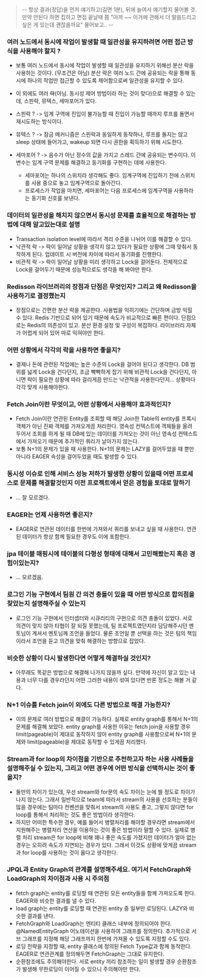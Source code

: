 >-- 항상 결과(정답)을 먼저 얘기하고(길면 1분), 뒤에 늘여서 얘기할지 물어볼 것. 만약 안된다 하면 킵하고 면접 끝날때 쯤
"아까 ~~ 이거에 관해서 더 말씀드리고 싶은 게 있는데 괜찮을까요" 물어보고.. --

### 여러 노드에서 동시에 작업이 발생할 때 일관성을 유지하려면 어떤 접근 방식을 사용해야 할지 ?
- 보통 여러 노드에서 동시에 작업이 발생할 때 일관성을 유지하기 위해선 분산 락을 사용하는 것이다. (무조건은 아님)
  분산 락은 여러 노드 간에 공유되는 락을 통해 동시에 하나의 작업만 접근할 수 있도록 제어함으로써 일관성을 유지할 수 있다.

- 이 외에도 여러 ~~락~~(아님. 동시성 제어 방법이라 하는 것이 맞다)으로 해결할 수 있는데, 스핀락, 뮤텍스, 세마포어가 있다.

- 스핀락 ? -> 임계 구역에 진입이 불가능할 때 진입이 가능할 때까지 루프를 돌면서 재시도하는 방식이다.
- 뮤텍스 ? -> 잠금 메커니즘은 스핀락과 동일하게 동작하나, 루프를 돌지는 않고 sleep 상태에 들어가고, wakeup 되면 다시 권한을 획득하기 위해 시도한다.
- 세마포어 ? -> 음수가 아닌 정수의 값을 가지고 스레드 간에 공유되는 변수이다. 이 변수는 임계 구역 문제를 해결하고 동기화를 구현하는 데에 사용한다.
  - 세마포어는 하나의 스위치라 생각해도 좋다. 임계구역에 진입하기 전에 스위치를 사용 중으로 놓고 임계구역으로 돌아간다.
  - 프로세스가 작업을 마치면, 세마포어는 다음 프로세스에 임계구역을 사용하라는 동기화 신호를 보낸다.
### 데이터의 일관성을 해치지 않으면서 동시성 문제를 효율적으로 해결하는 방법에 대해 알고있는대로 설명
- Transaction isolation level에 따라서 격리 수준을 나뉘어 이를 해결할 수 있다.
- 낙관적 락 -> 락이 일어날 상황을 생각지 않고 있다가 필요한 상황에 그때 맞춰서 동작하게 된다. 업데이트 시 버전에 차이에 따라서 동기화를 진행한다.
- 비관적 락 ->  락이 일어날 상황을 미리 생각하고 Lock을 걸어둔다. 전체적으로 Lock을 걸어두기 때문에 성능적으로도 생각을 해 봐야만 한다.
### Redisson 라이브러리의 장점과 단점은 무엇인지? 그리고 왜 Redisson을 사용하기로 결정했는지
- 장점으로는 간편한 분산 락을 제공한다. 사용법을 익히기에는 간단하며 금방 익힐 수 있다. Redis 기반으로 되어 있기 때문에 속도가
  비교적으로 빠른 편이다. 단점으로는 Redis의 의존성이 있고. 분산 환경 설정 및 구성이 복잡하다. 라이브러리 자체가 어렵게 되어 있어 따로 익혀야만 한다.
###  어떤 상황에서 각각의 락을 사용하면 좋을지?
- 결제나 돈에 관련된 작업에는 높은 수준의 Lock을 걸어야 된다고 생각한다. DB 범위를 넓게 Lock을 건다던지, 조금 빡빡하게 잡기 위해
  비관적 Lock을 건다던지, 아니면 락이 필요한 상황에 따라 걸리게끔 만드는 낙관적을  사용한다던지... 상황마다 각각 맞게 사용해야한다.
### Fetch Join이란 무엇이고, 어떤 상황에서 사용해야 효과적인지?
- Fetch Join이란 연관된 Entity를 조회할 때 해당 Join한 Table의 entity를 프록시 객체가 아닌 진짜 객체를 가져오게끔 처리한다.
  영속성 컨텍스트에 객체들을 올려 두어서 조회를 하게 될 때 DB에 있는 데이터를 가져오는 것이 아닌 영속성 컨텍스트에서 가져오기 때문에 추가적인 쿼리가 날아가지 않는다.
- 보통 N+1의 문제가 있을 때 사용한다. N+1의 문제는 LAZY를 걸어두었을 때 뿐만 아니라 EAGER 속성을 걸어두었을 때도 발생할 수 있다.
### 동시성 이슈로 인해 서비스 성능 저하가 발생한 상황이 있을때 어떤 프로세스로 문제를 해결할것인지 이전 프로젝트에서 얻은 경험을 토대로 말하기
- ... 잘 모르겠다.
### EAGER는 언제 사용하면 좋은지?
- EAGER로 연관된 데이터를 한번에 가져와서 쿼리를 보내고 싶을 때 사용한다. 연관된 데이터가 항상 함께 필요한 경우도 이에 포함한다.
### jpa 테이블 매핑시에 테이블의 다형성 형태에 대해서 고민해봤는지 혹은 경험이있는지?
- ... 모르겠음.
### 로그인 기능 구현에서 팀원 간 의견 충돌이 있을 때 어떤 방식으로 합의점을 찾았는지 설명해주실 수 있는지
- 로그인 기능 구현에서 인터셉터와 시큐리티의 구현으로 의견 충돌이 있었다. 서로 의견이 맞지 않아 타협이 잘 되질 못했는데,
  팀 프로젝트였던지라 담당해주시던 멘토님이 계셔서 멘토님께 조언을 들었다. 물론 조언일 뿐 선택을 하는 것은 팀의 책임이라서
  조언을 듣고 의견을 맞춰 해결하는 방향으로 잡았다.
### 비슷한 상황이 다시 발생한다면 어떻게 해결하실 것인지?
- 아무래도 똑같은 방법으로 해결해 나가지 않을까 싶다. 만약에 자신이 알고 있는 내용과 너무 다를 경우라던지 어떤 그러한
  내용이 섞여 있다면 반론 정도는 해볼 거 같다.
### N+1 이슈를 Fetch join이 외에도 다른 방법으로 해결 가능한지?
- 이의 문제로 여러 방법으로 해결이 가능하다. 실제로 entity graph를 통해서 N+1의 문제를 해결해 보았다. entity graph를 사용한 이유는
  fetch join을 사용할 경우 limit(pageable)이 제대로 동작하지 않아 entity graph를 사용함으로써 N+1의 문제와 limit(pageable)을 제대로 동작할 수 있게끔 처리했다.
### Stream과 for loop의 차이점을 기반으로 추천하고자 하는 사용 사례들을 설명해주실 수 있는지, 그리고 어떤 경우에 어떤 방식을 선택하시는 것이 좋을지?
- 둘만의 차이가 있는데, 우선 stream와 for문의 속도 차이는 눈에 띌 정도로 차이가 나지 않는다. 그래서 일반적으로 team에 따라서 stream의 사용을 선호하는 분들이
  많을 경우에는 팀마다 컨벤션을 맞춰서 stream의 사용도 좋고, 그렇지 않다면 for loop를 통해서 처리하는 것도 좋은 방법이라 생각한다.
- 하지만 어떠한 특수한 경우, 예를 들어서 병렬처리를 해야할 경우라면 stream에서 지원해주는 병렬처리 연산을 이용하는 것이 좋은 방법이라 말할 수 있다.
  실제로 병렬 처리 stream은 for loop에 비해 꽤나 좋은 속도를 가졌지만 데이터가 얼마 없는 경우는 오히려 속도가 지연되는 경우가 있다. 그래서 이것도
  상황에 맞게끔 stream과 for loop를 사용하는 것이 옳다고 생각한다.
### JPQL과 Entity Graph의 관계를 설명해주세요. 여기서 FetchGraph와 LoadGraph의 차이점과 사용 시 주의점
- fetch graph는 entity를 로딩할 때 연관된 모든 entity들을 함께 가져오도록 한다. EAGER와 비슷한 결과를 낼 수 있다.
- load graph는 entity를 로딩할 때 연관된 entity 중 일부만 로딩된다. LAZY와 비슷한 결과를 낸다.
- FetchGraph와 LoadGraph는 엔티티 클래스 내부에 정의되어야 한다. @NamedEntityGraph 어노테이션을 사용하여 그래프를 정의한다.
  추가적으로 서브 그래프를 지정해 해당 그래프까지 한번에 가져올 수 있도록 지정할 수도 있다.
- 로딩 전략을 지정할 때, entity 클래스에 정의된 Fetch Type값과 함께 동작한다. EAGER로 연관관계를 정의해두면 FetchGraph는 그대로 유지한다.
- 순환참조에도 주의해야한다. 서로 entity 끼리 참조하는 일이 발생할 경우 순환참조가 발생해 무한로딩이 이어질 수 있으니 주의해야만 한다.

